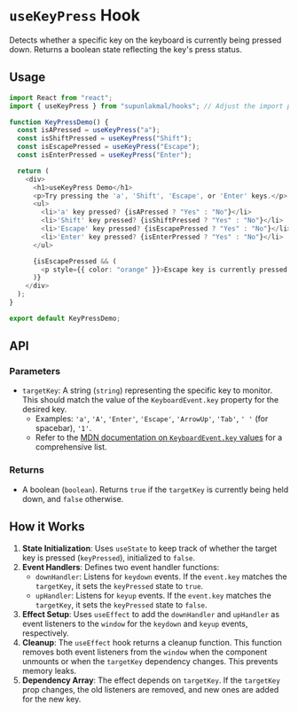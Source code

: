 # `useKeyPress` Hook

Detects whether a specific key on the keyboard is currently being pressed down. Returns a boolean state reflecting the key's press status.

## Usage

```typescript
import React from "react";
import { useKeyPress } from "supunlakmal/hooks"; // Adjust the import path as needed

function KeyPressDemo() {
  const isAPressed = useKeyPress("a");
  const isShiftPressed = useKeyPress("Shift");
  const isEscapePressed = useKeyPress("Escape");
  const isEnterPressed = useKeyPress("Enter");

  return (
    <div>
      <h1>useKeyPress Demo</h1>
      <p>Try pressing the 'a', 'Shift', 'Escape', or 'Enter' keys.</p>
      <ul>
        <li>'a' key pressed? {isAPressed ? "Yes" : "No"}</li>
        <li>'Shift' key pressed? {isShiftPressed ? "Yes" : "No"}</li>
        <li>'Escape' key pressed? {isEscapePressed ? "Yes" : "No"}</li>
        <li>'Enter' key pressed? {isEnterPressed ? "Yes" : "No"}</li>
      </ul>

      {isEscapePressed && (
        <p style={{ color: "orange" }}>Escape key is currently pressed!</p>
      )}
    </div>
  );
}

export default KeyPressDemo;
```

## API

### Parameters

- `targetKey`: A string (`string`) representing the specific key to monitor. This should match the value of the `KeyboardEvent.key` property for the desired key.
  - Examples: `'a'`, `'A'`, `'Enter'`, `'Escape'`, `'ArrowUp'`, `'Tab'`, `' '` (for spacebar), `'1'`.
  - Refer to the [MDN documentation on `KeyboardEvent.key` values](https://developer.mozilla.org/en-US/docs/Web/API/KeyboardEvent/key/Key_Values) for a comprehensive list.

### Returns

- A boolean (`boolean`). Returns `true` if the `targetKey` is currently being held down, and `false` otherwise.

## How it Works

1.  **State Initialization**: Uses `useState` to keep track of whether the target key is pressed (`keyPressed`), initialized to `false`.
2.  **Event Handlers**: Defines two event handler functions:
    - `downHandler`: Listens for `keydown` events. If the `event.key` matches the `targetKey`, it sets the `keyPressed` state to `true`.
    - `upHandler`: Listens for `keyup` events. If the `event.key` matches the `targetKey`, it sets the `keyPressed` state to `false`.
3.  **Effect Setup**: Uses `useEffect` to add the `downHandler` and `upHandler` as event listeners to the `window` for the `keydown` and `keyup` events, respectively.
4.  **Cleanup**: The `useEffect` hook returns a cleanup function. This function removes both event listeners from the `window` when the component unmounts or when the `targetKey` dependency changes. This prevents memory leaks.
5.  **Dependency Array**: The effect depends on `targetKey`. If the `targetKey` prop changes, the old listeners are removed, and new ones are added for the new key.
